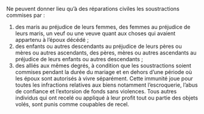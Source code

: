 Ne peuvent donner lieu qu’à des réparations civiles les soustractions commises par :
1. des maris au préjudice de leurs femmes, des femmes au préjudice de leurs maris, un veuf ou une veuve quant aux choses qui avaient appartenu à l’époux décédé ;
2. des enfants ou autres descendants au préjudice de leurs pères ou mères ou autres ascendants, des pères, mères ou autres ascendants au préjudice de leurs enfants ou autres descendants ;
3. des alliés aux mêmes degrés, à condition que les soustractions soient commises pendant la durée du mariage et en dehors d’une période où les époux sont autorisés à vivre séparément.
Cette immunité joue pour toutes les infractions relatives aux biens notamment l’escroquerie, l’abus de confiance et l’extorsion de fonds sans violences.
Tous autres individus qui ont recelé ou appliqué à leur profit tout ou partie des objets volés, sont punis comme coupables de recel.
